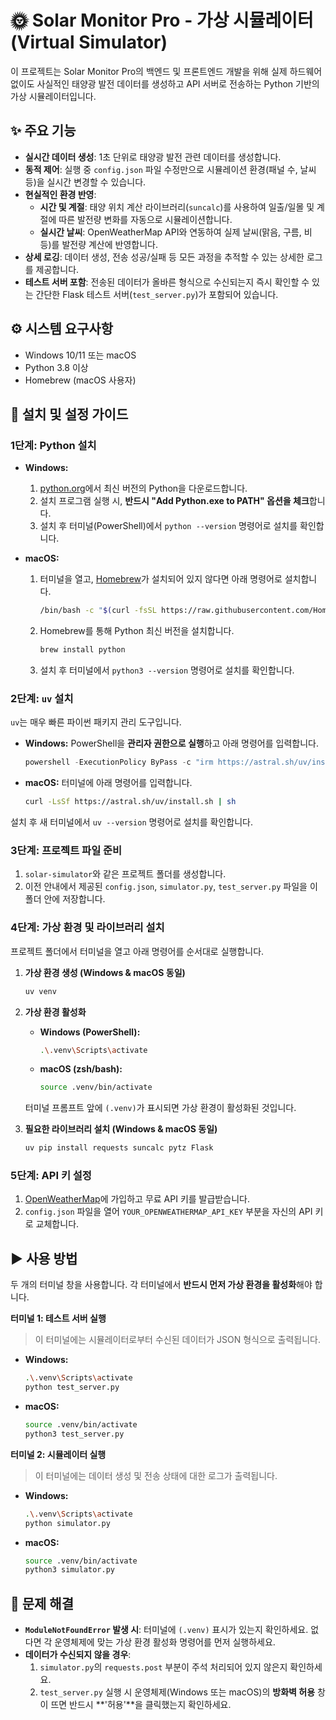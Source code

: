 

# 🌞 Solar Monitor Pro - 가상 시뮬레이터 (Virtual Simulator)

이 프로젝트는 Solar Monitor Pro의 백엔드 및 프론트엔드 개발을 위해 실제 하드웨어 없이도 사실적인 태양광 발전 데이터를 생성하고 API 서버로 전송하는 Python 기반의 가상 시뮬레이터입니다.

## ✨ 주요 기능

  - **실시간 데이터 생성**: 1초 단위로 태양광 발전 관련 데이터를 생성합니다.
  - **동적 제어**: 실행 중 `config.json` 파일 수정만으로 시뮬레이션 환경(패널 수, 날씨 등)을 실시간 변경할 수 있습니다.
  - **현실적인 환경 반영**:
      - **시간 및 계절**: 태양 위치 계산 라이브러리(`suncalc`)를 사용하여 일출/일몰 및 계절에 따른 발전량 변화를 자동으로 시뮬레이션합니다.
      - **실시간 날씨**: OpenWeatherMap API와 연동하여 실제 날씨(맑음, 구름, 비 등)를 발전량 계산에 반영합니다.
  - **상세 로깅**: 데이터 생성, 전송 성공/실패 등 모든 과정을 추적할 수 있는 상세한 로그를 제공합니다.
  - **테스트 서버 포함**: 전송된 데이터가 올바른 형식으로 수신되는지 즉시 확인할 수 있는 간단한 Flask 테스트 서버(`test_server.py`)가 포함되어 있습니다.

## ⚙️ 시스템 요구사항

  - Windows 10/11 또는 macOS
  - Python 3.8 이상
  - Homebrew (macOS 사용자)

## 🚀 설치 및 설정 가이드

### 1단계: Python 설치

  - **Windows:**

    1.  [python.org](https://python.org/)에서 최신 버전의 Python을 다운로드합니다.
    2.  설치 프로그램 실행 시, **반드시 "Add Python.exe to PATH" 옵션을 체크**합니다.
    3.  설치 후 터미널(PowerShell)에서 `python --version` 명령어로 설치를 확인합니다.

  - **macOS:**

    1.  터미널을 열고, [Homebrew](https://www.google.com/search?q=https://brew.sh/index_ko)가 설치되어 있지 않다면 아래 명령어로 설치합니다.
        ```bash
        /bin/bash -c "$(curl -fsSL https://raw.githubusercontent.com/Homebrew/install/HEAD/install.sh)"
        ```
    2.  Homebrew를 통해 Python 최신 버전을 설치합니다.
        ```bash
        brew install python
        ```
    3.  설치 후 터미널에서 `python3 --version` 명령어로 설치를 확인합니다.

### 2단계: `uv` 설치

`uv`는 매우 빠른 파이썬 패키지 관리 도구입니다.

  - **Windows:**
    PowerShell을 **관리자 권한으로 실행**하고 아래 명령어를 입력합니다.

    ```powershell
    powershell -ExecutionPolicy ByPass -c "irm https://astral.sh/uv/install.ps1 | iex"
    ```

  - **macOS:**
    터미널에 아래 명령어를 입력합니다.

    ```bash
    curl -LsSf https://astral.sh/uv/install.sh | sh
    ```

설치 후 새 터미널에서 `uv --version` 명령어로 설치를 확인합니다.

### 3단계: 프로젝트 파일 준비

1.  `solar-simulator`와 같은 프로젝트 폴더를 생성합니다.
2.  이전 안내에서 제공된 `config.json`, `simulator.py`, `test_server.py` 파일을 이 폴더 안에 저장합니다.

### 4단계: 가상 환경 및 라이브러리 설치

프로젝트 폴더에서 터미널을 열고 아래 명령어를 순서대로 실행합니다.

1.  **가상 환경 생성 (Windows & macOS 동일)**

    ```bash
    uv venv
    ```

2.  **가상 환경 활성화**

      - **Windows (PowerShell):**
        ```bash
        .\.venv\Scripts\activate
        ```
      - **macOS (zsh/bash):**
        ```bash
        source .venv/bin/activate
        ```

    터미널 프롬프트 앞에 `(.venv)`가 표시되면 가상 환경이 활성화된 것입니다.

3.  **필요한 라이브러리 설치 (Windows & macOS 동일)**

    ```bash
    uv pip install requests suncalc pytz Flask
    ```

### 5단계: API 키 설정

1.  [OpenWeatherMap](https://openweathermap.org/)에 가입하고 무료 API 키를 발급받습니다.
2.  `config.json` 파일을 열어 `YOUR_OPENWEATHERMAP_API_KEY` 부분을 자신의 API 키로 교체합니다.

## ▶️ 사용 방법

두 개의 터미널 창을 사용합니다. 각 터미널에서 **반드시 먼저 가상 환경을 활성화**해야 합니다.

**터미널 1: 테스트 서버 실행**

> 이 터미널에는 시뮬레이터로부터 수신된 데이터가 JSON 형식으로 출력됩니다.

  - **Windows:**
    ```bash
    .\.venv\Scripts\activate
    python test_server.py
    ```
  - **macOS:**
    ```bash
    source .venv/bin/activate
    python3 test_server.py
    ```

**터미널 2: 시뮬레이터 실행**

> 이 터미널에는 데이터 생성 및 전송 상태에 대한 로그가 출력됩니다.

  - **Windows:**
    ```bash
    .\.venv\Scripts\activate
    python simulator.py
    ```
  - **macOS:**
    ```bash
    source .venv/bin/activate
    python3 simulator.py
    ```

## 🔧 문제 해결

  - **`ModuleNotFoundError` 발생 시**: 터미널에 `(.venv)` 표시가 있는지 확인하세요. 없다면 각 운영체제에 맞는 가상 환경 활성화 명령어를 먼저 실행하세요.
  - **데이터가 수신되지 않을 경우**:
    1.  `simulator.py`의 `requests.post` 부분이 주석 처리되어 있지 않은지 확인하세요.
    2.  `test_server.py` 실행 시 운영체제(Windows 또는 macOS)의 **방화벽 허용** 창이 뜨면 반드시 \*\*'허용'\*\*을 클릭했는지 확인하세요.